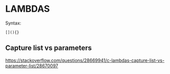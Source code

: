# LAMBDAS

Syntax:
```
[](){}
```
## Capture list vs parameters

https://stackoverflow.com/questions/28669941/c-lambdas-capture-list-vs-parameter-list/28670097

